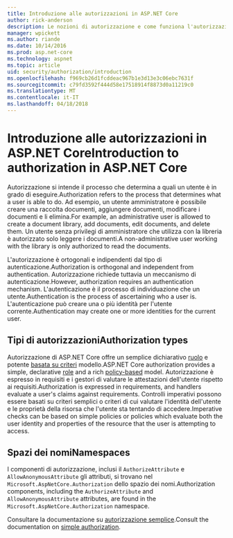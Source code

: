 ```yaml
---
title: Introduzione alle autorizzazioni in ASP.NET Core
author: rick-anderson
description: Le nozioni di autorizzazione e come funziona l'autorizzazione in App ASP.NET Core.
manager: wpickett
ms.author: riande
ms.date: 10/14/2016
ms.prod: asp.net-core
ms.technology: aspnet
ms.topic: article
uid: security/authorization/introduction
ms.openlocfilehash: f969cb26d1fcddeac967b1e3d13e3c06ebc7631f
ms.sourcegitcommit: c79fd3592f444d58e17518914f8873d0a11219c0
ms.translationtype: MT
ms.contentlocale: it-IT
ms.lasthandoff: 04/18/2018
---
```

# <a name="introduction-to-authorization-in-aspnet-core"></a><span data-ttu-id="ee00a-103">Introduzione alle autorizzazioni in ASP.NET Core</span><span class="sxs-lookup"><span data-stu-id="ee00a-103">Introduction to authorization in ASP.NET Core</span></span>

<a name="security-authorization-introduction"></a>

<span data-ttu-id="ee00a-104">Autorizzazione si intende il processo che determina a quali un utente è in grado di eseguire.</span><span class="sxs-lookup"><span data-stu-id="ee00a-104">Authorization refers to the process that determines what a user is able to do.</span></span> <span data-ttu-id="ee00a-105">Ad esempio, un utente amministratore è possibile creare una raccolta documenti, aggiungere documenti, modificare i documenti e li elimina.</span><span class="sxs-lookup"><span data-stu-id="ee00a-105">For example, an administrative user is allowed to create a document library, add documents, edit documents, and delete them.</span></span> <span data-ttu-id="ee00a-106">Un utente senza privilegi di amministratore che utilizza con la libreria è autorizzato solo leggere i documenti.</span><span class="sxs-lookup"><span data-stu-id="ee00a-106">A non-administrative user working with the library is only authorized to read the documents.</span></span>

<span data-ttu-id="ee00a-107">L'autorizzazione è ortogonali e indipendenti dal tipo di autenticazione.</span><span class="sxs-lookup"><span data-stu-id="ee00a-107">Authorization is orthogonal and independent from authentication.</span></span> <span data-ttu-id="ee00a-108">Autorizzazione richiede tuttavia un meccanismo di autenticazione.</span><span class="sxs-lookup"><span data-stu-id="ee00a-108">However, authorization requires an authentication mechanism.</span></span> <span data-ttu-id="ee00a-109">L'autenticazione è il processo di individuazione che un utente.</span><span class="sxs-lookup"><span data-stu-id="ee00a-109">Authentication is the process of ascertaining who a user is.</span></span> <span data-ttu-id="ee00a-110">L'autenticazione può creare una o più identità per l'utente corrente.</span><span class="sxs-lookup"><span data-stu-id="ee00a-110">Authentication may create one or more identities for the current user.</span></span>

## <a name="authorization-types"></a><span data-ttu-id="ee00a-111">Tipi di autorizzazioni</span><span class="sxs-lookup"><span data-stu-id="ee00a-111">Authorization types</span></span>

<span data-ttu-id="ee00a-112">Autorizzazione di ASP.NET Core offre un semplice dichiarativo [ruolo](xref:security/authorization/roles) e potente [basata su criteri](xref:security/authorization/policies) modello.</span><span class="sxs-lookup"><span data-stu-id="ee00a-112">ASP.NET Core authorization provides a simple, declarative [role](xref:security/authorization/roles) and a rich [policy-based](xref:security/authorization/policies) model.</span></span> <span data-ttu-id="ee00a-113">Autorizzazione è espresso in requisiti e i gestori di valutare le attestazioni dell'utente rispetto ai requisiti.</span><span class="sxs-lookup"><span data-stu-id="ee00a-113">Authorization is expressed in requirements, and handlers evaluate a user's claims against requirements.</span></span> <span data-ttu-id="ee00a-114">Controlli imperativi possono essere basati su criteri semplici o criteri di cui valutare l'identità dell'utente e le proprietà della risorsa che l'utente sta tentando di accedere.</span><span class="sxs-lookup"><span data-stu-id="ee00a-114">Imperative checks can be based on simple policies or policies which evaluate both the user identity and properties of the resource that the user is attempting to access.</span></span>

## <a name="namespaces"></a><span data-ttu-id="ee00a-115">Spazi dei nomi</span><span class="sxs-lookup"><span data-stu-id="ee00a-115">Namespaces</span></span>

<span data-ttu-id="ee00a-116">I componenti di autorizzazione, inclusi il `AuthorizeAttribute` e `AllowAnonymousAttribute` gli attributi, si trovano nel `Microsoft.AspNetCore.Authorization` dello spazio dei nomi.</span><span class="sxs-lookup"><span data-stu-id="ee00a-116">Authorization components, including the `AuthorizeAttribute` and `AllowAnonymousAttribute` attributes, are found in the `Microsoft.AspNetCore.Authorization` namespace.</span></span>

<span data-ttu-id="ee00a-117">Consultare la documentazione su [autorizzazione semplice](xref:security/authorization/simple).</span><span class="sxs-lookup"><span data-stu-id="ee00a-117">Consult the documentation on [simple authorization](xref:security/authorization/simple).</span></span>
